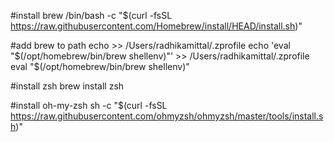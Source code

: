 #install brew
/bin/bash -c "$(curl -fsSL https://raw.githubusercontent.com/Homebrew/install/HEAD/install.sh)"

#add brew to path
echo >> /Users/radhikamittal/.zprofile
echo 'eval "$(/opt/homebrew/bin/brew shellenv)"' >> /Users/radhikamittal/.zprofile
eval "$(/opt/homebrew/bin/brew shellenv)"

#install zsh
brew install zsh

#install oh-my-zsh
sh -c "$(curl -fsSL https://raw.githubusercontent.com/ohmyzsh/ohmyzsh/master/tools/install.sh)"

